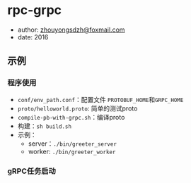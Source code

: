 # rpc-grpc

+ author: zhouyongsdzh@foxmail.com
+ date: 2016

##  示例

### 程序使用

+ `conf/env_path.conf`：配置文件 `PROTOBUF_HOME`和`GRPC_HOME`
+ `proto/helloworld.proto`: 简单的测试proto
+ `compile-pb-with-grpc.sh`：编译proto
+ 构建：`sh build.sh`
+ 示例：
    + server：`./bin/greeter_server` 
    + worker: `./bin/greeter_worker`

### gRPC任务启动




